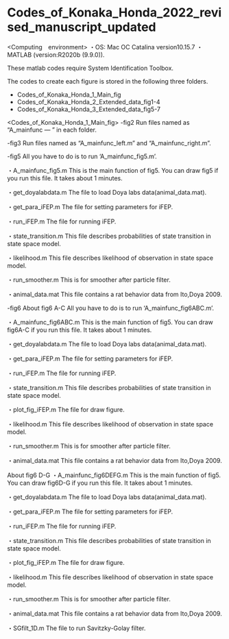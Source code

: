 # Codes_of_Konaka_Honda_2022_revised_manuscript_updated


<Computing　environment>
・OS: Mac OC Catalina version10.15.7
・MATLAB (version:R2020b (9.9.0)).

These matlab codes require System Identification Toolbox.

The codes to create each figure is stored in the following three folders.
- Codes_of_Konaka_Honda_1_Main_fig
- Codes_of_Konaka_Honda_2_Extended_data_fig1-4
- Codes_of_Konaka_Honda_3_Extended_data_fig5-7

<Codes_of_Konaka_Honda_1_Main_fig>
-fig2
 Run files named as  “A_mainfunc — ” in each folder.

-fig3
 Run files named as  “A_mainfunc_left.m” and “A_mainfunc_right.m”.

-fig5
 All you have to do is to run ‘A_mainfunc_fig5.m’.

 ・A_mainfunc_fig5.m
 This is the main function of fig5. You can draw fig5 if you run this file.
 It takes about 1 minutes.

 ・get_doyalabdata.m
 The file to load Doya labs data(animal_data.mat).

 ・get_para_iFEP.m
 The file for setting parameters for iFEP.

 ・run_iFEP.m
 The file for running iFEP.

 ・state_transition.m
 This file describes probabilities of state transition in state space model.

 ・likelihood.m
 This file describes likelihood of observation in state space model.

 ・run_smoother.m
 This is for smoother after particle filter.

 ・animal_data.mat
  This file contains a rat behavior data from Ito,Doya 2009.
  
-fig6
  About fig6 A-C
  All you have to do is to run ‘A_mainfunc_fig6ABC.m’.

 ・A_mainfunc_fig6ABC.m
 This is the main function of fig5. You can draw fig6A-C if you run this file.
 It takes about 1 minutes.

 ・get_doyalabdata.m
 The file to load Doya labs data(animal_data.mat).

 ・get_para_iFEP.m
 The file for setting parameters for iFEP.

 ・run_iFEP.m
 The file for running iFEP.

 ・state_transition.m
 This file describes probabilities of state transition in state space model.

 ・plot_fig_iFEP.m
 The file for draw figure.

 ・likelihood.m
 This file describes likelihood of observation in state space model.

 ・run_smoother.m
 This is for smoother after particle filter.

 ・animal_data.mat
 This file contains a rat behavior data from Ito,Doya 2009.

  
About fig6 D-G 
 ・A_mainfunc_fig6DEFG.m
 This is the main function of fig5. You can draw fig6D-G if you run this file.
 It takes about 1 minutes.

 ・get_doyalabdata.m
 The file to load Doya labs data(animal_data.mat).

 ・get_para_iFEP.m
 The file for setting parameters for iFEP.

 ・run_iFEP.m
 The file for running iFEP.

 ・state_transition.m
 This file describes probabilities of state transition in state space model.

 ・plot_fig_iFEP.m
 The file for draw figure.

 ・likelihood.m
 This file describes likelihood of observation in state space model.

 ・run_smoother.m
 This is for smoother after particle filter.

 ・animal_data.mat
 This file contains a rat behavior data from Ito,Doya 2009.

 ・SGfilt_1D.m
 The file to run Savitzky-Golay filter.
